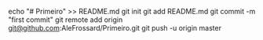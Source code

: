 echo "# Primeiro" >> README.md
git init
git add README.md
git commit -m "first commit"
git remote add origin git@github.com:AleFrossard/Primeiro.git
git push -u origin master
